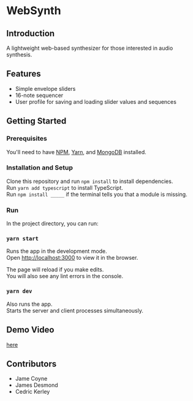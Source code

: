 # WebSynth
## Introduction
A lightweight web-based synthesizer for those interested in audio synthesis.
## Features
* Simple envelope sliders
* 16-note sequencer
* User profile for saving and loading slider values and sequences
## Getting Started
### Prerequisites
You'll need to have [NPM](https://www.npmjs.com/), [Yarn](https://classic.yarnpkg.com/en/), and [MongoDB](https://www.mongodb.com/) installed.
### Installation and Setup
Clone this repository and run `npm install` to install dependencies. <br />
Run `yarn add typescript` to install TypeScript. <br />
Run `npm install _____` if the terminal tells you that a module is missing.

### Run
In the project directory, you can run:

### `yarn start`

Runs the app in the development mode.<br />
Open [http://localhost:3000](http://localhost:3000) to view it in the browser.

The page will reload if you make edits.<br />
You will also see any lint errors in the console.

### `yarn dev`

Also runs the app. <br />
Starts the server and client processes simultaneously.

## Demo Video
[here](https://www.youtube.com/watch?v=Wla7G1dZV2w)
## Contributors
* Jame Coyne
* James Desmond
* Cedric Kerley







